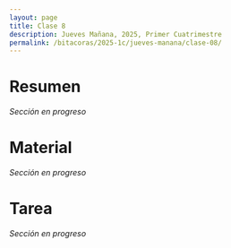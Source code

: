 ```yaml
---
layout: page
title: Clase 8
description: Jueves Mañana, 2025, Primer Cuatrimestre
permalink: /bitacoras/2025-1c/jueves-manana/clase-08/
---
```


# Resumen

_Sección en progreso_

# Material

_Sección en progreso_

# Tarea

_Sección en progreso_
